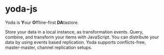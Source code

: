 # yoda-js

Yoda is **Y**our **O**ffline-first **DA**tastore.

Store your data in a local instance, as transformation events. Query, combine, and transform your items with JavaScript. You can distribute your data by using events based replication. Yoda supports conflicts-free, master-master, channel replication setups.
